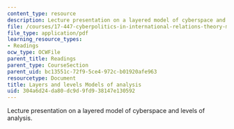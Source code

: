 ```yaml
---
content_type: resource
description: Lecture presentation on a layered model of cyberspace and levels of analysis.
file: /courses/17-447-cyberpolitics-in-international-relations-theory-methods-policy-fall-2011/304a6d24da80dc9d9fd938147e130592_MIT17_447F11_Week4_slides.pdf
file_type: application/pdf
learning_resource_types:
- Readings
ocw_type: OCWFile
parent_title: Readings
parent_type: CourseSection
parent_uid: bc13551c-72f9-5ce4-972c-b01920afe963
resourcetype: Document
title: Layers and levels Models of analysis
uid: 304a6d24-da80-dc9d-9fd9-38147e130592
---
```

Lecture presentation on a layered model of cyberspace and levels of analysis.

